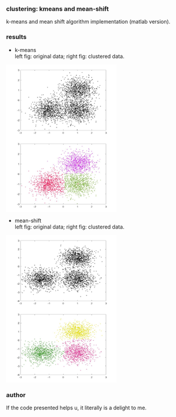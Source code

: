 ### clustering: kmeans and mean-shift
k-means and mean shift algorithm implementation (matlab version).  

### results

- k-means  
left fig: original data; right fig: clustered data.
<div align="left">
<img src="https://github.com/gg-z/clustering_kmeans_mean_shift/blob/master/res_img/k-means_points_ori.jpg" width = "300" height = "200" alt="original_data" align=center />
<img src="https://github.com/gg-z/clustering_kmeans_mean_shift/blob/master/res_img/k-means_partitioned.jpg" width = "300" height = "200" alt="result" align=center /> 
</div>

- mean-shift  
left fig: original data; right fig: clustered data.
<div align="left">
 <img src="https://github.com/gg-z/clustering_kmeans_mean_shift/blob/master/res_img/mean-shift_orig.jpg" width = "300" height = "200" alt="original_data" align=center />
 <img src="https://github.com/gg-z/clustering_kmeans_mean_shift/blob/master/res_img/mean-shift_final_results.jpg" width = "300" height = "200" alt="result" align=center />
</div>

### author
If the code presented helps u, it literally is a delight to me.

